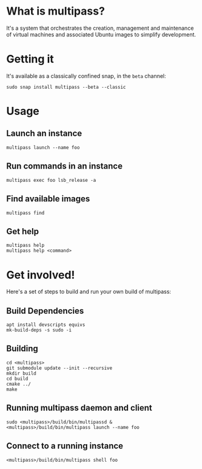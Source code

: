 # What is multipass?

It's a system that orchestrates the creation, management and maintenance
of virtual machines and associated Ubuntu images to simplify development.

# Getting it

It's available as a classically confined snap, in the `beta` channel:

```
sudo snap install multipass --beta --classic
```

# Usage

## Launch an instance
```
multipass launch --name foo
```

## Run commands in an instance
```
multipass exec foo lsb_release -a
```

## Find available images
```
multipass find
```

## Get help
```
multipass help
multipass help <command>
```

# Get involved!

Here's a set of steps to build and run your own build of multipass:

## Build Dependencies

```
apt install devscripts equivs
mk-build-deps -s sudo -i
```

## Building

```
cd <multipass>
git submodule update --init --recursive
mkdir build
cd build
cmake ../
make
```

## Running multipass daemon and client

```
sudo <multipass>/build/bin/multipassd &
<multipass>/build/bin/multipass launch --name foo
```

## Connect to a running instance

```
<multipass>/build/bin/multipass shell foo
```
